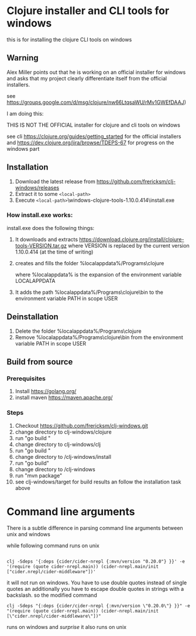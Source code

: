 # Clojure installer and CLI tools for windows 

this is for installing the clojure  CLI tools on windows 

## Warning


Alex Miller points out that he is working on an official installer for windows and asks that my project clearly differentiate itself from the official installers.

see https://groups.google.com/d/msg/clojure/nw66LtqsaWU/rMv1GWEfDAAJ)

I am doing this:

THIS IS NOT THE OFFICIAL  installer for clojure and cli tools on windows

see cli https://clojure.org/guides/getting_started for the official installers
and https://dev.clojure.org/jira/browse/TDEPS-67 for progress  on the windows part






## Installation
1. Download the latest release from https://github.com/frericksm/clj-windows/releases
2. Extract it to some `<local-path>`
3. Execute `<local-path>`\windows-clojure-tools-1.10.0.414\install.exe

### How install.exe works:
install.exe does the following things:

1. It downloads and extracts  https://download.clojure.org/install/clojure-tools-VERSION.tar.gz
where  VERSION is replaced by the current version  1.10.0.414 (at the time of writing)  

2. creates and fills the folder
    %localappdata%/Programs\clojure

    where  %localappdata% is the expansion of the environment variable LOCALAPPDATA
3. It adds the path %localappdata%/Programs\clojure\bin to the environment variable PATH in scope USER
## Deinstallation 
1. Delete the folder %localappdata%/Programs\clojure
2. Remove %localappdata%/Programs\clojure\bin from  the environment variable PATH in scope USER



## Build from source
### Prerequisites
1. Install https://golang.org/
2. install maven https://maven.apache.org/

### Steps 
1. Checkout https://github.com/frericksm/clj-windows.git
2. change directory to clj-windows/clojure
3. run "go build "
4. change directory to clj-windows/clj
5. run "go build "
6. change directory to /clj-windows/install
7. run "go build"
8. change directory to /clj-windows
9. run "mvn package"
10. see clj-windows/target for build results  an follow the installation task above


# Command line arguments

 There is a subtle difference in  parsing command line arguments between unix and windows 

while following command runs on unix 


```

clj -Sdeps '{:deps {cider/cider-nrepl {:mvn/version "0.20.0"} }}' -e '(require (quote cider-nrepl.main)) (cider-nrepl.main/init ["cider.nrepl/cider-middleware"])'
```
it will not run on windows.
You have to use double quotes instead of single quotes  an additionally you have to escape double quotes in strings with a backslash. so the modified command 

```
clj -Sdeps "{:deps {cider/cider-nrepl {:mvn/version \"0.20.0\"} }}" -e "(require (quote cider-nrepl.main)) (cider-nrepl.main/init [\"cider.nrepl/cider-middleware\"])"
```
runs on windows and *surprise*  it also runs on unix
